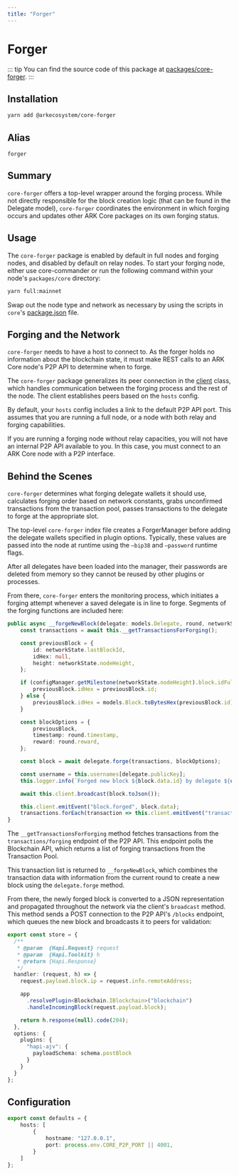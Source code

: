 ```yaml
---
title: "Forger"
---
```


# Forger

::: tip
You can find the source code of this package at [packages/core-forger](https://github.com/ARKEcosystem/core/tree/develop/packages/core-forger).
:::

## Installation

```bash
yarn add @arkecosystem/core-forger
```

## Alias

`forger`

## Summary

`core-forger` offers a top-level wrapper around the forging process. While not directly responsible for the block creation logic (that can be found in the Delegate model), `core-forger` coordinates the environment in which forging occurs and updates other ARK Core packages on its own forging status.

## Usage

The `core-forger` package is enabled by default in full nodes and forging nodes, and disabled by default on relay nodes. To start your forging node, either use core-commander or run the following command within your node's `packages/core` directory:

```bash
yarn full:mainnet
```

Swap out the node type and network as necessary by using the scripts in `core`'s [package.json](https://github.com/ARKEcosystem/core/blob/develop/packages/core/package.json) file.

## Forging and the Network

`core-forger` needs to have a host to connect to. As the forger holds no information about the blockchain state, it must make REST calls to an ARK Core node's P2P API to determine when to forge.

The `core-forger` package generalizes its peer connection in the [client](https://github.com/ARKEcosystem/core/blob/develop/packages/core-forger/src/client.ts) class, which handles communication between the forging process and the rest of the node. The client establishes peers based on the `hosts` config.

By default, your `hosts` config includes a link to the default P2P API port. This assumes that you are running a full node, or a node with both relay and forging capabilities.

If you are running a forging node without relay capacities, you will not have an internal P2P API available to you. In this case, you must connect to an ARK Core node with a P2P interface.

## Behind the Scenes

`core-forger` determines what forging delegate wallets it should use, calculates forging order based on network constants, grabs unconfirmed transactions from the transaction pool, passes transactions to the delegate to forge at the appropriate slot.

The top-level `core-forger` index file creates a ForgerManager before adding the delegate wallets specified in plugin options. Typically, these values are passed into the node at runtime using the `—bip38` and `—password` runtime flags.

After all delegates have been loaded into the manager, their passwords are deleted from memory so they cannot be reused by other plugins or processes.

From there, `core-forger` enters the monitoring process, which initiates a forging attempt whenever a saved delegate is in line to forge. Segments of the forging functions are included here:

```ts
public async __forgeNewBlock(delegate: models.Delegate, round, networkState: NetworkState) {
    const transactions = await this.__getTransactionsForForging();

    const previousBlock = {
        id: networkState.lastBlockId,
        idHex: null,
        height: networkState.nodeHeight,
    };

    if (configManager.getMilestone(networkState.nodeHeight).block.idFullSha256) {
        previousBlock.idHex = previousBlock.id;
    } else {
        previousBlock.idHex = models.Block.toBytesHex(previousBlock.id);
    }

    const blockOptions = {
        previousBlock,
        timestamp: round.timestamp,
        reward: round.reward,
    };

    const block = await delegate.forge(transactions, blockOptions);

    const username = this.usernames[delegate.publicKey];
    this.logger.info(`Forged new block ${block.data.id} by delegate ${username} (${delegate.publicKey})`);

    await this.client.broadcast(block.toJson());

    this.client.emitEvent("block.forged", block.data);
    transactions.forEach(transaction => this.client.emitEvent("transaction.forged", transaction));
}
```

The `__getTransactionsForForging` method fetches transactions from the `transactions/forging` endpoint of the P2P API. This endpoint polls the Blockchain API, which returns a list of forging transactions from the Transaction Pool.

This transaction list is returned to `__forgeNewBlock`, which combines the transaction data with information from the current round to create a new block using the `delegate.forge` method.

From there, the newly forged block is converted to a JSON representation and propagated throughout the network via the client's `broadcast` method. This method sends a POST connection to the P2P API's `/blocks` endpoint, which queues the new block and broadcasts it to peers for validation:

```ts
export const store = {
  /**
   * @param  {Hapi.Request} request
   * @param  {Hapi.Toolkit} h
   * @return {Hapi.Response}
   */
  handler: (request, h) => {
    request.payload.block.ip = request.info.remoteAddress;

    app
      .resolvePlugin<Blockchain.IBlockchain>("blockchain")
      .handleIncomingBlock(request.payload.block);

    return h.response(null).code(204);
  },
  options: {
    plugins: {
      "hapi-ajv": {
        payloadSchema: schema.postBlock
      }
    }
  }
};
```

## Configuration

```ts
export const defaults = {
    hosts: [
        {
            hostname: "127.0.0.1",
            port: process.env.CORE_P2P_PORT || 4001,
        }
    ]
};
```
